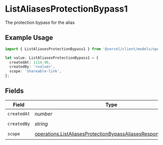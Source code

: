 # ListAliasesProtectionBypass1

The protection bypass for the alias

## Example Usage

```typescript
import { ListAliasesProtectionBypass1 } from '@vercel/client/models/operations';

let value: ListAliasesProtectionBypass1 = {
  createdAt: 1114.96,
  createdBy: '<value>',
  scope: 'shareable-link',
};
```

## Fields

| Field       | Type                                                                                                                                           | Required           | Description |
| ----------- | ---------------------------------------------------------------------------------------------------------------------------------------------- | ------------------ | ----------- |
| `createdAt` | _number_                                                                                                                                       | :heavy_check_mark: | N/A         |
| `createdBy` | _string_                                                                                                                                       | :heavy_check_mark: | N/A         |
| `scope`     | [operations.ListAliasesProtectionBypassAliasesResponse200Scope](../../models/operations/listaliasesprotectionbypassaliasesresponse200scope.md) | :heavy_check_mark: | N/A         |
